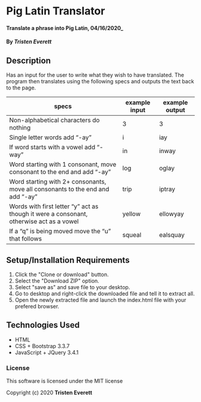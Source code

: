 # Pig Latin Translator

#### Translate a phrase into Pig Latin, 04/16/2020_

#### By _**Tristen Everett**_

## Description

Has an input for the user to write what they wish to have translated. The program then translates using the following specs and outputs the text back to the page.

|specs|example input|example output|
|-|-|-|
|Non-alphabetical characters do nothing|3|3|
|Single letter words add “-ay”|i|iay|
|If word starts with a vowel add “-way”|in|inway|
|Word starting with 1 consonant, move consonant to the end and add “-ay”|log|oglay|
|Word starting with 2+ consonants, move all consonants to the end and add “-ay”|trip|iptray|
|Words with first letter “y” act as though it were a consonant, otherwise act as a vowel|yellow|ellowyay|
|If a “q” is being moved move the “u” that follows|squeal|ealsquay|

## Setup/Installation Requirements

1. Click the "Clone or download" button.
2. Select the "Download ZIP" option.
3. Select "save as" and save file to your desktop.
4. Go to desktop and right-click the downloaded file and tell it to extract all.
5. Open the newly extracted file and launch the index.html file with your prefered browser.

## Technologies Used

* HTML
* CSS + Bootstrap 3.3.7
* JavaScript + JQuery 3.4.1

### License

This software is licensed under the MIT license

Copyright (c) 2020 **Tristen Everett**
